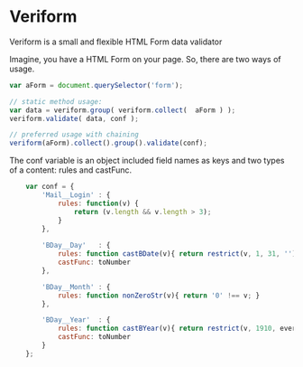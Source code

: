 Veriform
========

Veriform is a small and flexible HTML Form data validator


Imagine, you have a HTML Form on your page. So, there are two ways of usage.


``` javascript
var aForm = document.querySelector('form');

// static method usage:
var data = veriform.group( veriform.collect(  aForm ) );
veriform.validate( data, conf );

// preferred usage with chaining
veriform(aForm).collect().group().validate(conf);
```

The conf variable is an object included field names as keys and two types of a content: rules and castFunc.

``` javascript
	var conf = {
		'Mail__Login' : {
			rules: function(v) {
				return (v.length && v.length > 3);
			}
		},
		
		'BDay__Day'   : {
			rules: function castBDate(v){ return restrict(v, 1, 31, ''); },
			castFunc: toNumber
		},

		'BDay__Month' : {
			rules: function nonZeroStr(v){ return '0' !== v; }
		},

		'BDay__Year'  : {
			rules: function castBYear(v){ return restrict(v, 1910, everDate.getYear(), '') },
			castFunc: toNumber
		}
	};   
```
